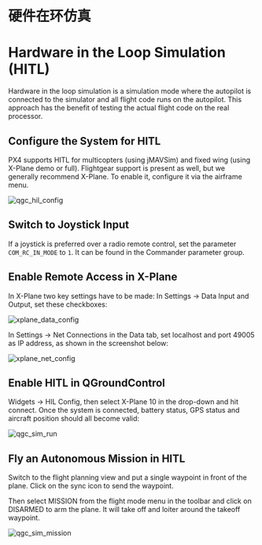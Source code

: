 # 硬件在环仿真

# Hardware in the Loop Simulation (HITL)

Hardware in the loop simulation is a simulation mode where the autopilot is connected to the simulator and all flight code runs on the autopilot. This approach has the benefit of testing the actual flight code on the real processor.

## Configure the System for HITL

PX4 supports HITL for multicopters (using jMAVSim) and fixed wing (using X-Plane demo or full). Flightgear support is present as well, but we generally recommend X-Plane. To enable it, configure it via the airframe menu.

 ![qgc_hil_config](F:\Git\Translation\pictures\gcs\qgc_hil_config.png)

## Switch to Joystick Input

If a joystick is preferred over a radio remote control, set the parameter `COM_RC_IN_MODE` to `1`. It can be found in the Commander parameter group.

## Enable Remote Access in X-Plane

In X-Plane two key settings have to be made: In Settings -> Data Input and Output, set these checkboxes:

 ![xplane_data_config](F:\Git\Translation\pictures\gcs\xplane_data_config.png)

In Settings -> Net Connections in the Data tab, set localhost and port 49005 as IP address, as shown in the screenshot below:

 ![xplane_net_config](F:\Git\Translation\pictures\gcs\xplane_net_config.png)

## Enable HITL in QGroundControl

Widgets -> HIL Config, then select X-Plane 10 in the drop-down and hit connect. Once the system is connected, battery status, GPS status and aircraft position should all become valid:

 ![qgc_sim_run](F:\Git\Translation\pictures\gcs\qgc_sim_run.png)

## Fly an Autonomous Mission in HITL

Switch to the flight planning view and put a single waypoint in front of the plane. Click on the sync icon to send the waypoint.

Then select MISSION from the flight mode menu in the toolbar and click on DISARMED to arm the plane. It will take off and loiter around the takeoff waypoint.

 ![qgc_sim_mission](F:\Git\Translation\pictures\gcs\qgc_sim_mission.png)
